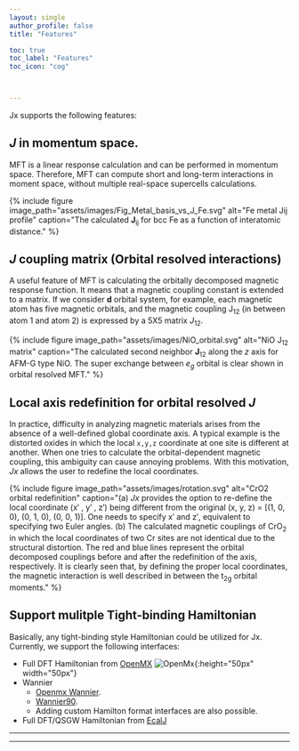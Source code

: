 ```yaml
---
layout: single
author_profile: false
title: "Features"

toc: true
toc_label: "Features"
toc_icon: "cog"



---
```



Jx supports the following features:

## *J* in momentum space.

MFT is a linear response calculation and can be performed in momentum space.
Therefore, MFT can compute short and long-term interactions in moment space, without multiple real-space supercells calculations.


{% include figure image_path="assets/images/Fig_Metal_basis_vs_J_Fe.svg" alt="Fe metal Jij profile" caption="The calculated **J**<sub>ij</sub> for bcc Fe as a function of interatomic distance." %}


## *J* coupling matrix (Orbital resolved interactions)


A useful feature of MFT is calculating the orbitally decomposed magnetic response function. <!---\cite{kvashnin_exchange_2015,yoon_reliability_2018}. --->
It means that a magnetic coupling constant is extended to a matrix. If we consider **d** orbital system, for example, each magnetic atom has five magnetic orbitals, and the magnetic coupling J<sub>12</sub> (in between atom 1 and atom 2) is expressed by a 5X5 matrix *J*<sub>12</sub>.

{% include figure image_path="assets/images/NiO_orbital.svg" alt="NiO J<sub>12</sub> matrix" caption="The calculated second neighbor **J**<sub>12</sub> along the *z* axis for AFM-G type NiO. The super exchange between *e<sub>g</sub>* orbital is clear shown in orbital resolved MFT." %}


## Local axis redefinition for orbital resolved *J*

In practice, difficulty in analyzing magnetic materials arises from the absence of a well-defined global coordinate axis.
A typical example is the distorted oxides in which the local `x,y,z` coordinate at one site is different at another. When one tries to calculate the orbital-dependent magnetic coupling, this ambiguity can cause annoying problems. With this motivation, *Jx* allows the user to redefine the local coordinates.


{% include figure image_path="assets/images/rotation.svg" alt="CrO2 orbital redefinition" caption="(a) *Jx* provides the option to re-define the local coordinate (x′ , y′ , z′) being different from the original (x, y, z) = [(1, 0, 0), (0, 1, 0), (0, 0, 1)]. One needs to specify x′ and z′, equivalent to specifying two Euler angles. (b) The calculated magnetic couplings of CrO<sub>2</sub> in which the local coordinates of two Cr sites are not identical due to the structural distortion. The red and blue lines represent the orbital decomposed couplings before and after the redefinition of the axis, respectively. It is clearly seen that, by defining the proper local coordinates, the magnetic interaction is well described in between the t<sub>2g</sub> orbital moments." %}


## Support mulitple Tight-binding Hamiltonian

Basically, any tight-binding style Hamiltonian could be utilized for Jx.
Currently, we support the following interfaces:
* Full DFT Hamiltonian from [OpenMX](https://www.openmx-square.org/) ![OpenMx](http://www.openmx-square.org/OpenMX_LOGO_S.PNG){:height="50px" width="50px"}
* Wannier
    * [Openmx Wannier](https://www.openmx-square.org/openmx_man3.9/node141.html).
    * [Wannier90](https://wannier.org/).
    * Adding custom Hamilton format interfaces are also possible.
* Full DFT/QSGW Hamiltonian from [EcalJ](https://github.com/tkotani/ecalj)

---
<!---
feature_row:
  - image_path: assets/images/Fig_Metal_basis_vs_J_Fe.svg
    alt: "placeholder image 1"
    title: "Placeholder 1"
    excerpt: "This is some sample content that goes here with **Markdown** formatting."
  - image_path: /assets/images/unsplash-gallery-image-2-th.jpg
    alt: "placeholder image 2"
    title: "Placeholder 2"
    excerpt: "This is some sample content that goes here with **Markdown** formatting."
    url: "#test-link"
    btn_label: "Read More"
    btn_class: "btn--inverse"
  - image_path: /assets/images/unsplash-gallery-image-3-th.jpg
    title: "Placeholder 3"
    excerpt: "This is some sample content that goes here with **Markdown** formatting."

{% include feature_row %}
--->
---
